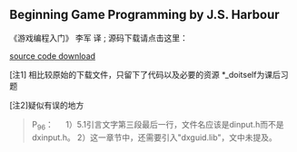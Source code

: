 ## Beginning Game Programming by J.S. Harbour

《游戏编程入门》 李军 译 ; 源码下载请点击这里：

[source code download](http://jharbour.com/book%20resources/BGP4E_resources.zip)

[注1]
相比较原始的下载文件，只留下了代码以及必要的资源
*_doitself为课后习题

[注2]疑似有误的地方
>P<sub>96</sub>： 　
>1）5.1引言文字第三段最后一行，文件名应该是dinput.h而不是dxinput.h。
>2）这一章节中，还需要引入"dxguid.lib"，文中未提及。


